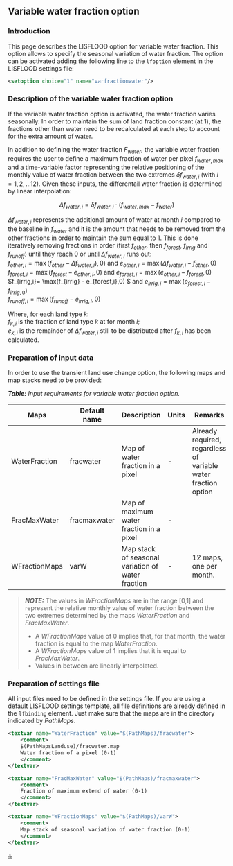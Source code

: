## Variable water fraction option


### Introduction

This page describes the LISFLOOD option for variable water fraction.
This option allows to specify the seasonal variation of water fraction.
The option can be activated adding the following line to the `lfoption` element in the LISFLOOD settings file:

```xml 
<setoption choice="1" name="varfractionwater"/>
```

### Description of the variable water fraction option

If the variable water fraction option is activated, the water fraction varies seasonally.
In order to maintain the sum of land fraction constant (at 1), the fractions other than water need to be recalculated at each step to account for the extra amount of water.

In addition to defining the water fraction $F_{water}$, the variable water fraction requires the user to define a maximum fraction of water per pixel $f_{water,max}$ and a time-variable factor representing the relative positioning of the monthly value of water fraction between the two extremes $\delta f_{water,i}$ (with $i = 1,2,\ldots 12$).
Given these inputs, the differentail water fraction is determined by linear interpolation:

$$
\Delta f_{water,i} = \delta f_{water,i} \cdot \left ( f_{water,max} - f_{water} \right )
$$

$\Delta f_{water,i}$ represents the additional amount of water at month $i$ compared to the baseline in $f_{water}$ and it is the amount that needs to be removed from the other fractions in order to maintain the sum equal to 1.
This is done iteratively removing fractions in order (first $f_{other}$, then $f_{forest}$, $f_{irrig}$ and $f_{runoff}$)  until they reach $0$ or until $\Delta f_{water,i}$ runs out:
<br>$f_{other,i}=\max(f_{other} - \Delta f_{water,i}),0)$ and $e_{other,i}= \max(\Delta f_{water,i} - f_{other},0)$
<br>$f_{forest,i}=\max(f_{forest} - e_{other,i},0)$ and $e_{forest,i}=\max(e_{other,i} - f_{forest},0)$
<br>$f_{irrig,i}= \max(f_{irrig} - e_{forest,i},0) $ and $e_{irrig,i}= \max(e_{forest,i} - f_{irrig,0})$
<br>$f_{runoff,i}= \max(f_{runoff} - e_{irrig,i},0)$

Where, for each land type $k$:
   <br> $f_{k,i}$ is the fraction of land type $k$ at for month $i$;
   <br> $e_{k,i}$ is the remainder of $\Delta f_{water,i}$ still to be distributed after $f_{k,i}$ has been calculated.

### Preparation of input data

In order to use the transient land use change option, the following maps and map stacks need to be provided:

***Table:***  *Input requirements for variable water fraction option.*                                                                              

| **Maps**        | **Default name**  | **Description**                                   | **Units** | **Remarks**                                                   |
| ----------------| ----------------- | ------------------------------------------------- | --------- | ------------------------------------------------------------- |
| WaterFraction   | fracwater         | Map of water fraction in a pixel                  | -         | Already required, regardless of variable water fraction option|
| FracMaxWater    | fracmaxwater      | Map of maximum water fraction in a pixel          | -         |                                                               |
| WFractionMaps   | varW              | Map stack of seasonal variation of water fraction | -         | 12 maps, one per month.                                       |

> **_NOTE:_** The values in _WFractionMaps_ are in the range [0,1] and represent the relative monthly value of water fraction between the two extremes determined by the maps _WaterFraction_ and _FracMaxWater_. 
> * A _WFractionMaps_ value of 0 implies that, for that month, the water fraction is equal to the map _WaterFraction_.
> * A _WFractionMaps_ value of 1 implies that it is equal to _FracMaxWater_. 
> * Values in between are linearly interpolated.

### Preparation of settings file

All input files need to be defined in the settings file.
If you are using a default LISFLOOD settings template, all file definitions are already defined in the `lfbinding` element. Just make sure that the maps are in the directory indicated by *PathMaps*.

```xml
<textvar name="WaterFraction" value="$(PathMaps)/fracwater">
    <comment>
    $(PathMapsLanduse)/fracwater.map
    Water fraction of a pixel (0-1)
    </comment>
</textvar>

<textvar name="FracMaxWater" value="$(PathMaps)/fracmaxwater">
    <comment>
    Fraction of maximum extend of water (0-1)
    </comment>
</textvar>

<textvar name="WFractionMaps" value="$(PathMaps)/varW">
    <comment>
    Map stack of seasonal variation of water fraction (0-1)
    </comment>
</textvar>
```

[🔝](#top)
